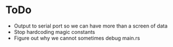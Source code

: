 # ToDo

 - Output to serial port so we can have more than a screen of data
 - Stop hardcoding magic constants
 - Figure out why we cannot sometimes debug main.rs
 